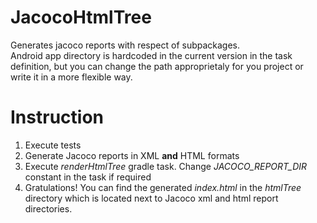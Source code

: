 # JacocoHtmlTree
Generates jacoco reports with respect of subpackages.  
Android app directory is hardcoded in the current version in the task definition, but you can change the path approprietaly for you project or write it in a more flexible way.
# Instruction
1. Execute tests  
2. Generate Jacoco reports in XML **and** HTML formats 
3. Execute _renderHtmlTree_ gradle task. Change _JACOCO_REPORT_DIR_ constant in the task if required  
4. Gratulations! You can find the generated _index.html_ in the _htmlTree_ directory which is located next to Jacoco xml and html report directories.
